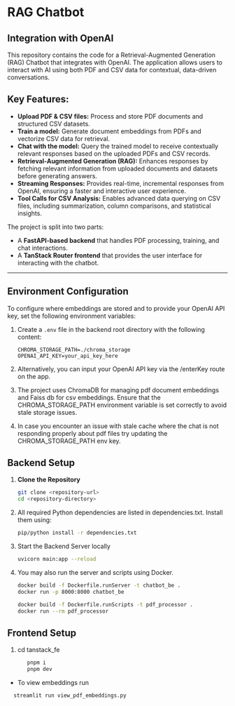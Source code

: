 # RAG Chatbot
## Integration with OpenAI

This repository contains the code for a Retrieval-Augmented Generation (RAG) Chatbot that integrates with OpenAI. The application allows users to interact with AI using both PDF and CSV data for contextual, data-driven conversations.

## Key Features:
- **Upload PDF & CSV files:** Process and store PDF documents and structured CSV datasets.
- **Train a model:** Generate document embeddings from PDFs and vectorize CSV data for retrieval.
- **Chat with the model:** Query the trained model to receive contextually relevant responses based on the uploaded PDFs and CSV records.
- **Retrieval-Augmented Generation (RAG):** Enhances responses by fetching relevant information from uploaded documents and datasets before generating answers.
- **Streaming Responses:** Provides real-time, incremental responses from OpenAI, ensuring a faster and interactive user experience.
- **Tool Calls for CSV Analysis:** Enables advanced data querying on CSV files, including summarization, column comparisons, and statistical insights.

The project is split into two parts:
- A **FastAPI-based backend** that handles PDF processing, training, and chat interactions.
- A **TanStack Router frontend** that provides the user interface for interacting with the chatbot.

---

## Environment Configuration

To configure where embeddings are stored and to provide your OpenAI API key, set the following environment variables:

1. Create a `.env` file in the backend root directory with the following content:
   ```env
   CHROMA_STORAGE_PATH=./chroma_storage
   OPENAI_API_KEY=your_api_key_here

2. Alternatively, you can input your OpenAI API key via the /enterKey route on the app.

3. The project uses ChromaDB for managing pdf document embeddings and Faiss db for csv embeddings. Ensure that the CHROMA_STORAGE_PATH environment variable is set correctly to avoid stale storage issues.
4. In case you encounter an issue with stale cache where the chat is not responding properly about pdf files try updating the CHROMA_STORAGE_PATH env key.

## Backend Setup

1. **Clone the Repository**
   ```bash
   git clone <repository-url>
   cd <repository-directory>

2. All required Python dependencies are listed in dependencies.txt. Install them using:
   ```bash
   pip/python install -r dependencies.txt

3. Start the Backend Server locally
     ```bash
     uvicorn main:app --reload

4. You may also run the server and scripts using Docker.
      ```bash
      docker build -f Dockerfile.runServer -t chatbot_be .
      docker run -p 8000:8000 chatbot_be
      
      docker build -f Dockerfile.runScripts -t pdf_processor .
      docker run --rm pdf_processor

## Frontend Setup

1. cd tanstack_fe
   ```bash
      pnpm i 
      pnpm dev


* To view embeddings run
 ```bash
   streamlit run view_pdf_embeddings.py
